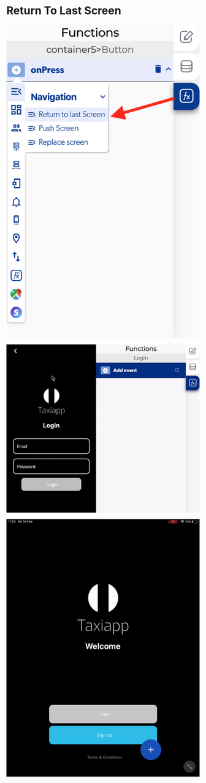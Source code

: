 # Return To Last Screen

![](../../../.gitbook/assets/captura-de-pantalla-2020-02-10-a-la-s-10.12.20.png)

![](../../../.gitbook/assets/ezgif.com-gif-maker.gif)

![](../../../.gitbook/assets/ezgif.com-video-to-gif%20%281%29.gif)

